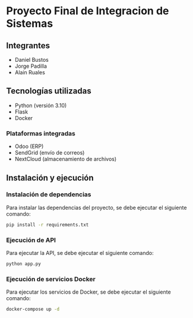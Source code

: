 # Proyecto Final de Integracion de Sistemas

## Integrantes

- Daniel Bustos
- Jorge Padilla
- Alain Ruales

## Tecnologías utilizadas

- Python (versión 3.10)
- Flask
- Docker

### Plataformas integradas

- Odoo (ERP)
- SendGrid (envío de correos)
- NextCloud (almacenamiento de archivos)


## Instalación y ejecución

### Instalación de dependencias

Para instalar las dependencias del proyecto, se debe ejecutar el siguiente comando:

```bash
pip install -r requirements.txt
```

### Ejecución de API

Para ejecutar la API, se debe ejecutar el siguiente comando:

```bash
python app.py
```

### Ejecución de servicios Docker

Para ejecutar los servicios de Docker, se debe ejecutar el siguiente comando:

```bash
docker-compose up -d
```
